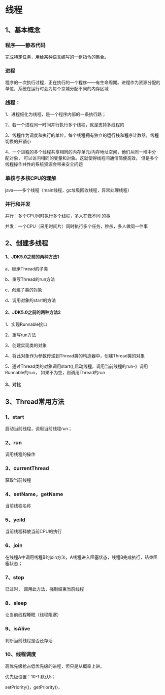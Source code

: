 # 线程

## 1、基本概念

### 程序——静态代码

完成特定任务，用给某种语言编写的一组指令的集合。

### 进程

程序的一次执行过程，正在执行的一个程序——有生命周期。进程作为资源分配的单位，系统在运行时会为每个京城分配不同的内存区域

### 线程：

1、进程细化为线程，是一个程序内部的一条执行路；

2、若一个进程同一时间并行执行多个线程，就是支持多线程的

3、线程作为调度和执行的单位，每个线程拥有独立的运行栈和程序计数器，线程切换的开销小

4、一个进程的多个线程共享相同的内存单元/内存地址空间，他们从同一堆中分配对象， 可以访问相同的变量和对象。这就使得线程间通信简便高效， 但是多个线程操作共性的系统资源会带来安全问题

### 单核与多核CPU的理解

java——多个线程（main线程，gc垃圾回收线程，异常处理线程）

### 并行和并发

并行：多个CPU同时执行多个线程，多人在做不同 的事

并发：一个CPU（采用时间片）同时执行多个任务，秒杀，多人做同一件事

## 2、创建多线程

#### 1、JDK5.0之前的两种方法1

a、继承Thread的子类

b、重写Thread的run方法

c、创建子类的对象

d、调用对象的start的方法

#### 2、JDK5.0之前的两种方法2

1、实现Runnable接口

2、重写run方法

3、创建实现类的对象

4、将此对象作为参数传递到Thread类的构造器中，创建Thread类的对象

5、通过Thread类的对象调用start(),启动线程，调用当前线程的run-》调用Runnable的run， 如果不为空，则调用Thread的run

#### 3、对比



## 3、Thread常用方法

### 1、start

启动当前线程，调用当前线程run；

### 2、run

调用线程的操作

### 3、currentThread

获取当前线程

### 4、setName，getName

当前线程名称

### 5、yeild

当前线程释放当前CPU的执行

### 6、join

在线程A中调用线程B的join方法，A线程进入阻塞状态，线程B完成执行，结束阻塞状态；

### 7、stop

已过时， 调用此方法，强制结束当前线程

### 8、sleep

让当前线程睡眠（线程阻塞）

### 9、isAlive

判断当前线程是否还存活

### 10、线程调度

高优先级抢占低优先级的进程，但只是从概率上讲。

优先级设置：10-1 默认5；

setPriority()，getPriority()，